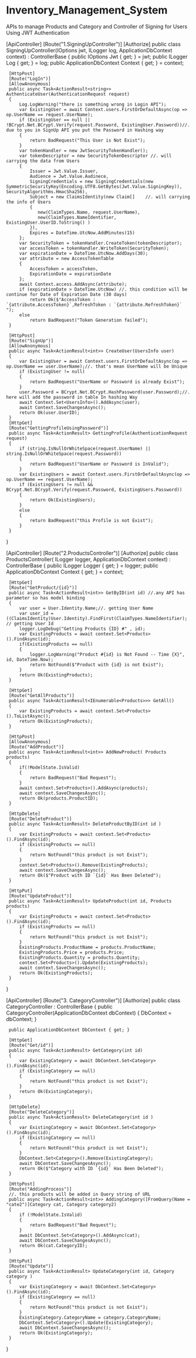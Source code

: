 # Inventory_Management_System
APIs to manage Products and Category and Controller of Signing for Users Using JWT Authentication 

 [ApiController]
 [Route("1.SigningUpController")]
 [Authorize]
 public class SigningUpController(IOptions<JwtOptions> jwt, ILogger<SigningUpController> log, ApplicationDbContext context) : ControllerBase
 {
     public IOptions<JwtOptions> Jwt { get; } = jwt;
     public ILogger<SigningUpController> Log { get; } = log;
     public ApplicationDbContext Context { get; } = context;

     [HttpPost]
     [Route("LogIn")]
     [AllowAnonymous]
     public async Task<ActionResult<string>> AuthenticateUser(AuthenticationRequest request)
     {
         Log.LogWarning("there is something wrong in Login API");
         var ExistingUser = await Context.users.FirstOrDefaultAsync(op => op.UserName == request.UserName);
         if (ExistingUser == null || !BCrypt.Net.BCrypt.Verify(request.Password, ExistingUser.Password))//. due to you in SignUp API you put the Password in Hashing way 
         {
             return BadRequest("This User is Not Exist");
         }
         var tokenHandler = new JwtSecurityTokenHandler();
         var tokenDescriptor = new SecurityTokenDescriptor //. will carrying the data from Users
         {
             Issuer = Jwt.Value.Issuer,
             Audience = Jwt.Value.Audinece,
             SigningCredentials = new SigningCredentials(new SymmetricSecurityKey(Encoding.UTF8.GetBytes(Jwt.Value.SigningKey)), SecurityAlgorithms.HmacSha256),
             Subject = new ClaimsIdentity(new Claim[]    //. will carrying the info of Users 
             {
                new(ClaimTypes.Name, request.UserName),
                new(ClaimTypes.NameIdentifier, ExistingUser.UserID.ToString() )
             }),
             Expires = DateTime.UtcNow.AddMinutes(15)
         };
         var SecurityToken = tokenHandler.CreateToken(tokenDescriptor);
         var accessToken = tokenHandler.WriteToken(SecurityToken);
         var expirationDate = DateTime.UtcNow.AddDays(30);
         var attribute = new AccessTokenTable
         {
             AccessToken = accessToken,
             ExpirationDate = expirationDate
         };
         await Context.access.AddAsync(attribute);
         if (expirationDate > DateTime.UtcNow) //. this condition will be continue for Date of Expiration Date (30 days)
             return Ok($"AccessToken : `{attribute.AccessToken}`,RefreshToken : `{attribute.RefreshToken}` ");
         else
             return BadRequest("Token Generation failed");
     }

     [HttpPost]
     [Route("SignUp")]
     [AllowAnonymous]
     public async Task<ActionResult<int>> CreateUser(UsersInfo user)
     {
         var ExistingUser = await Context.users.FirstOrDefaultAsync(op => op.UserName == user.UserName);//. that's mean UserName will be Unique
         if (ExistingUser != null)
         {
             return BadRequest("UserName or Password is already Exist");
         }
         user.Password = BCrypt.Net.BCrypt.HashPassword(user.Password);//. here will add the password in table In hashing Way
         await Context.Set<UsersInfo>().AddAsync(user);
         await Context.SaveChangesAsync();
         return Ok(user.UserID);
     }
     [HttpGet]
     [Route("GettingProfileUsingPassword")]
     public async Task<ActionResult> GettingProfile(AuthenticationRequest request)
     {
         if (string.IsNullOrWhiteSpace(request.UserName) || string.IsNullOrWhiteSpace(request.Password))
         {
             return BadRequest("UserName or Password is InValid");
         }
         var ExistingUsers = await Context.users.FirstOrDefaultAsync(op => op.UserName == request.UserName);
         if (ExistingUsers != null && BCrypt.Net.BCrypt.Verify(request.Password, ExistingUsers.Password))
         {
             return Ok(ExistingUsers);
         }
         else
         {
             return BadRequest("this Profile is not Exist");
         }
     }

 }

 [ApiController]
 [Route("2.ProductsController")]
 [Authorize]
 public class ProductsController( ILogger<ProductsController> logger, ApplicationDbContext context) : ControllerBase
 {
     public ILogger<ProductsController> Logger { get; } = logger;
     public ApplicationDbContext Context { get; } = context;

     
     [HttpGet]
     [Route("GetProduct/{id}")]
     public async Task<ActionResult<int>> GetByID(int id) //.any API has parameter so has model binding 
     {
         var user = User.Identity.Name;//. getting User Name
         var user_id = ((ClaimsIdentity)User.Identity).FindFirst(ClaimTypes.NameIdentifier); // getting User Id
         logger.LogDebug("Getting Products {ID} #" , id); 
         var ExistingProducts = await context.Set<Products>().FindAsync(id);
         if(ExistingProducts == null)
         {
             logger.LogWarning("Product #{id} is Not Found -- Time {X}", id, DateTime.Now);
             return NotFound($"Product with {id} is not Exist");
         }
         return Ok(ExistingProducts);
     }

     [HttpGet]
     [Route("GetAllProducts")]
     public async Task<ActionResult<IEnumerable<Products>>> GetAll()
     {
         var ExistingProducts = await context.Set<Products>().ToListAsync();
         return Ok(ExistingProducts);
     }

     [HttpPost]
     [AllowAnonymous]
     [Route("AddProduct")]
     public async Task<ActionResult<int>> AddNewProduct( Products products)
     {
         if(!ModelState.IsValid)
         {
             return BadRequest("Bad Request");
         }
         await context.Set<Products>().AddAsync(products);
         await context.SaveChangesAsync();
         return Ok(products.ProductID);
     }

     [HttpDelete]
     [Route("DeleteProduct")]
     public async Task<ActionResult> DeleteProductByID(int id )
     {
         var ExistingProducts = await context.Set<Products>().FindAsync(id);
         if (ExistingProducts == null)
         {
             return NotFound("this product is not Exist");
         }
         context.Set<Products>().Remove(ExistingProducts);
         await context.SaveChangesAsync();
         return Ok($"Product with ID `{id}` Has Been Deleted");
     }

     [HttpPut]
     [Route("UpdateProduct")]
     public async Task<ActionResult> UpdateProduct(int id, Products products)
     {
         var ExistingProducts = await context.Set<Products>().FindAsync(id);
         if (ExistingProducts == null)
         {
             return NotFound("this product is not Exist");
         }
         ExistingProducts.ProductName = products.ProductName;
         ExistingProducts.Price = products.Price;
         ExistingProducts.Quantity = products.Quantity;
         context.Set<Products>().Update(ExistingProducts);
         await context.SaveChangesAsync();
         return Ok(ExistingProducts);
     }
 }

 [ApiController]
 [Route("3. CategoryController")]
 [Authorize]
 public class CategoryController : ControllerBase 
 {
     public CategoryController(ApplicationDbContext dbContext)
     {
         DbContext = dbContext;
     }

     public ApplicationDbContext DbContext { get; }

     [HttpGet]
     [Route("Get/id")]
     public async Task<ActionResult> GetCategory(int id)
     {
         var ExistingCategory = await DbContext.Set<Category>().FindAsync(id);
         if (ExistingCategory == null)
         {
             return NotFound("this product is not Exist");
         }
         return Ok(ExistingCategory);
     }

     [HttpDelete]
     [Route("DeleteCategory")]
     public async Task<ActionResult> DeleteCategory(int id )
     {
         var ExistingCategory = await DbContext.Set<Category>().FindAsync(id);
         if (ExistingCategory == null)
         {
             return NotFound("this product is not Exist");
         }
         DbContext.Set<Category>().Remove(ExistingCategory);
         await DbContext.SaveChangesAsync();
         return Ok($"Category with ID `{id}` Has Been Deleted");
     }

     [HttpPost]
     [Route("AddingProcess")]
     //. this products will be added in Query string of URL 
     public async Task<ActionResult<int>> AddingCategory([FromQuery(Name = "cate2")]Category cat, Category category2)
     {
         if (!ModelState.IsValid)
         {
             return BadRequest("Bad Request");
         }
         await DbContext.Set<Category>().AddAsync(cat);
         await DbContext.SaveChangesAsync();
         return Ok(cat.CategoryID);
     }

     [HttpPut]
     [Route("Update")]
     public async Task<ActionResult> UpdateCategory(int id, Category category )
     {
         var ExistingCategory = await DbContext.Set<Category>().FindAsync(id);
         if (ExistingCategory == null)
         {
             return NotFound("this product is not Exist");
         }
         ExistingCategory.CategoryName = category.CategoryName;
         DbContext.Set<Category>().Update(ExistingCategory);
         await DbContext.SaveChangesAsync();
         return Ok(ExistingCategory);
     }
 }
